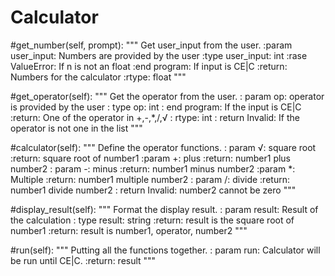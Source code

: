 # Calculator


#get_number(self, prompt):
        """
        Get user_input from the user.
        :param user_input: Numbers are provided by the user
        :type user_input: int
        :rase ValueError: If n is not an float
        :end program: If input is CE|C
        :return: Numbers for the calculator
        :rtype: float
        """

#get_operator(self):
        """
        Get the operator from the user.
        : param op: operator is provided by the user
        : type op: int
        : end program: If the input is CE|C
        :return: One of the operator in +,-,*,/,√
        : rtype: int
        : return Invalid: If the operator is not one in the list 
        """

#calculator(self):
        """
        Define the operator functions.
        : param √: square root
        :return: square root of number1
        :param +: plus
        :return: number1 plus number2
        : param -: minus
        :return: number1 minus number2
        :param *: Multiple
        :return: number1 multiple number2
        : param /: divide
        :return: number1 divide number2
        : return Invalid: number2 cannot be zero
        """

#display_result(self):
        """
        Format the display result.
        : param result: Result of the calculation
        : type result: string
        :return: result is the square root of number1
        :return: result is number1, operator, number2
        """

  #run(self):
        """
        Putting all the functions together. 
        : param run: Calculator will be run until CE|C.
        :return: result
        """

  
